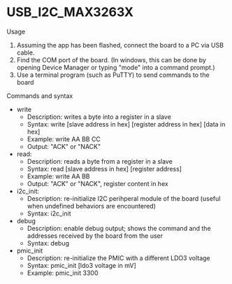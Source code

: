 # USB_I2C_MAX3263X
Usage
1. Assuming the app has been flashed, connect the board to a PC via USB cable.
2. Find the COM port of the board. (In windows, this can be done by opening Device Manager or typing "mode" into a command prompt.)
3. Use a terminal program (such as PuTTY) to send commands to the board

Commands and syntax
- write
  - Description: writes a byte into a register in a slave
  - Syntax: write [slave address in hex] [register address in hex] [data in hex]
  - Example: write AA BB CC
  - Output: "ACK" or "NACK"
- read:
  - Description: reads a byte from a register in a slave
  - Syntax: read [slave address in hex] [register address]
  - Example: write AA BB
  - Output: "ACK" or "NACK", register content in hex
- i2c_init:
  - Description: re-initialize I2C perihperal module of the board (useful when undefined behaviors are encountered)
  - Syntax: i2c_init
- debug
  - Description: enable debug output; shows the command and the addresses received by the board from the user
  - Syntax: debug
- pmic_init
  - Description: re-initialize the PMIC with a different LDO3 voltage
  - Syntax: pmic_init [ldo3 voltage in mV]
  - Example: pmic_init 3300
  
